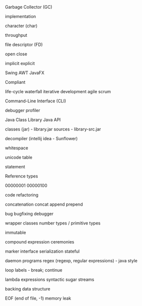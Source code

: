    Garbage Collector (GC)

implementation

character (char)

throughput

file descriptor (FD)

open
close

implicit
explicit

Swing
AWT
JavaFX

Compliant

life-cycle
waterfall
iterative development
agile
scrum


Command-Line Interface (CLI)

debugger
profiler

Java Class Library
Java API

classes (jar) - library.jar
sources       - library-src.jar

decompiler (intellij idea - Sunflower)

whitespace

unicode table

statement

Reference types

00000001
00000100

code refactoring

concatenation
concat
append
prepend

bug
bugfixing
debugger

wrapper classes
number types / primitive types

immutable

compound expression
ceremonies

marker interface
serialization
stateful

daemon programs
regex (regexp, regular expressions) - java style

loop labels - break; continue

lambda expressions
syntactic sugar
streams

backing data structure

EOF (end of file, -1)
memory leak                                                                 